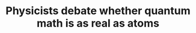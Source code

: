 ---
categories: all_articles
provider_display: "www.sciencenews.org"
provider_name: "www.sciencenews.org"
favicon_url: https://www.sciencenews.org/profiles/sn/themes/science_news/favicon.ico
title: "Physicists debate whether quantum math is as real as atoms"
published: 2015-01-16
source: https://www.sciencenews.org/blog/context/physicists-debate-whether-quantum-math-real-atoms
thumbnail: https://www.sciencenews.org/sites/default/files/main/blogposts/context_A-Boy-and-His-Atom-Movie-Still.jpg
---